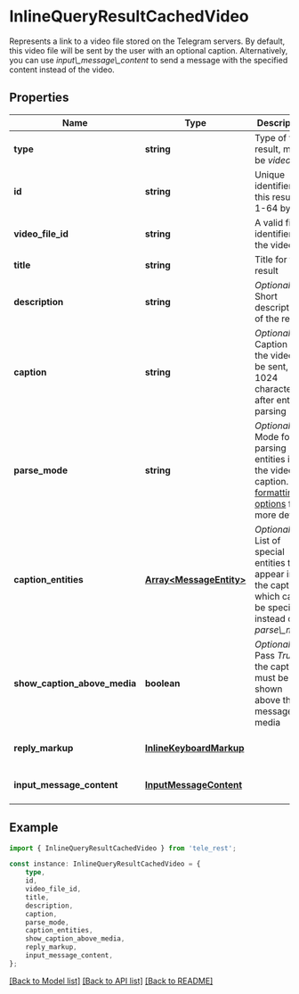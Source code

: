 # InlineQueryResultCachedVideo

Represents a link to a video file stored on the Telegram servers. By default, this video file will be sent by the user with an optional caption. Alternatively, you can use *input\\_message\\_content* to send a message with the specified content instead of the video.

## Properties

Name | Type | Description | Notes
------------ | ------------- | ------------- | -------------
**type** | **string** | Type of the result, must be *video* | [default to 'video']
**id** | **string** | Unique identifier for this result, 1-64 bytes | [default to undefined]
**video_file_id** | **string** | A valid file identifier for the video file | [default to undefined]
**title** | **string** | Title for the result | [default to undefined]
**description** | **string** | *Optional*. Short description of the result | [optional] [default to undefined]
**caption** | **string** | *Optional*. Caption of the video to be sent, 0-1024 characters after entities parsing | [optional] [default to undefined]
**parse_mode** | **string** | *Optional*. Mode for parsing entities in the video caption. See [formatting options](https://core.telegram.org/bots/api/#formatting-options) for more details. | [optional] [default to undefined]
**caption_entities** | [**Array&lt;MessageEntity&gt;**](MessageEntity.md) | *Optional*. List of special entities that appear in the caption, which can be specified instead of *parse\\_mode* | [optional] [default to undefined]
**show_caption_above_media** | **boolean** | *Optional*. Pass *True*, if the caption must be shown above the message media | [optional] [default to undefined]
**reply_markup** | [**InlineKeyboardMarkup**](InlineKeyboardMarkup.md) |  | [optional] [default to undefined]
**input_message_content** | [**InputMessageContent**](InputMessageContent.md) |  | [optional] [default to undefined]

## Example

```typescript
import { InlineQueryResultCachedVideo } from 'tele_rest';

const instance: InlineQueryResultCachedVideo = {
    type,
    id,
    video_file_id,
    title,
    description,
    caption,
    parse_mode,
    caption_entities,
    show_caption_above_media,
    reply_markup,
    input_message_content,
};
```

[[Back to Model list]](../README.md#documentation-for-models) [[Back to API list]](../README.md#documentation-for-api-endpoints) [[Back to README]](../README.md)

